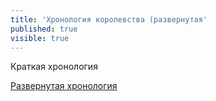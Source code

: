 ```yaml
---
title: 'Хронология королевства (развернутая'
published: true
visible: true
---
```


Краткая хронология


[Развернутая хронология](http://lambopedia.ru/ru/svyashennoe-korolevstvo-lambotero/khronologiya-korolevstva/razvernutaya-khronologiya-korolevstva)
